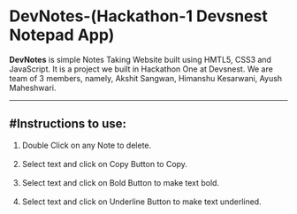 # DevNotes-(Hackathon-1 Devsnest Notepad App)

<b>DevNotes</b> is simple Notes Taking Website built using HMTL5, CSS3 and JavaScript. It is a project we built in Hackathon One at Devsnest. We are team of 3 members, namely, Akshit Sangwan, Himanshu Kesarwani, Ayush Maheshwari.
<hr>
  
<h2>#Instructions to use:</h2>

<ol>
  <li>Double Click on any Note to delete.</li>
  <br>
  <li>Select text and click on Copy Button to Copy.</li>
  <br>
  <li>Select text and click on Bold Button to make text bold.</li>
  <br>
  <li>Select text and click on Underline Button to make text underlined.</li>
  <br>
</ol>